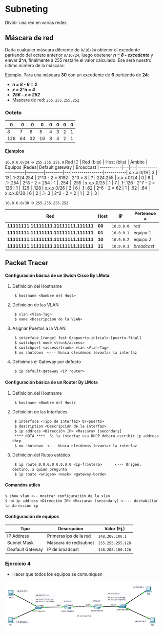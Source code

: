 # Subneting
Dividir una red en varias redes

## Máscara de red

Dada cualquier máscara diferente de `8/16/24` obtener el excedente partiendo del octeto anterior `8/16/24`, luego obetener **_n = 8 - excedente_** y elevar **2^_n_**, finalmente a 255 restarle el valor calculado. Ese será nuestro último número de la máscara:

Ejemplo. Para una máscara **30** con un excedente de **6** partiendo de **24**:

- **_n = 8 - 6 = 2_**
- **_x = 2^n = 4_**
- **_256 - x = 252_**
- Mascara de red: `255.255.255.252`

### Octeto

  0  |  0  |  0  |  0  |  0  |  0  |  0  |  0  |
-----|-----|-----|-----|-----|-----|-----|-----|
  8  |  7  |  6  |  5  |  4  |  3  |  2  |  1  |
 128 |  64 |  32 |  16 |  8  |  4  |  2  |  1  |

#### Ejemplos

`10.0.0.0/24` -> `255.255.255.0`
Red ID | Red (bits) | Host (bits) | Ámbito  | Equipos |Redes| Default gateway | Broadcast |
-----------|---|---|--------------------|---------|---------|---|----------------|-----------|
x.x.x.0/19 | 3 | 13| .1-224.254  | 2^13 - 2 = 8192 | 2^3 = 8 |  ?       |   224.255 |
x.x.x.0/24 | 0 | 8 | .1-.254     | 2^8 - 2 = 254   | 1       |  .254    |   .255    |
x.x.x.0/25 | 1 | 7 | .1-.126     | 2^7 - 2 = 126   | 1       |  .126    |   .128    |
x.x.x.0/26 | 2 | 6 | .1-.62      | 2^6 - 2 = 62    | 1       |  .62     |   .64     |
x.x.x.0/30 | 6 | 2 | .1-.3       | 2^2 - 2 = 2     | 1       |  .2      |   .3      |

`10.0.0.0/30` -> `255.255.255.252`

Red | Host | IP | Pertenece a |
----| ---- | -- | ----------- |
**11111111.11111111.11111111.111111** | **00** | `10.0.0.0` | _red_ 
**11111111.11111111.11111111.111111** | **01** | `10.0.0.1` | equipo 1
**11111111.11111111.11111111.111111** | **10** | `10.0.0.2` | equipo 2
**11111111.11111111.11111111.111111** | **11** | `10.0.0.3` | _broadcast_

## Packet Tracer

#### Configuración básica de un Swich Cisco By LMota

1. Definición del Hostname

        $ hostname <Nombre del Host>

2. Definición de las VLAN

        $ vlan <Vlan-Tag>
        $ name <Descripcion de la VLAN>

3. Asignar Puertos a la VLAN

        $ interface [range] fast 0/<puerto-inicial>-[puerto-final]
        $ switchport mode <trunk/access>
        $ switchport <access/trunk> vlan <Vlan-Tag>
        $ no shutdown  <--- Nunca olvidemos levantar la interfaz

4. Definimos el Gateway por defecto

        $ ip default-gateway <IP router> 


#### Configuración básica de un Router By LMota

1. Definición del Hostname

        $ hostname <Nombre del Host>

2. Definición de las Interfaces
   
        $ interface <Tipo de Interfaz> 0/<puerto>
        $ description <Descripción de la Interfaz>
        $ ip address <Dirección IP> <Mascara> [secondary]
        **** NOTA ****  Si la interfaz usa DHCP deberá escribir ip address dhcp
        $ no shutdown  <--- Nunca olvidemos levantar la interfaz


3. Definición del Ruteo estático

        $ ip route 0.0.0.0 0.0.0.0 <Ip-frontera>      <--- Origen, destino, a quien pregunta
        $ ip route <origen> <mask> <gateway-borde>

#### Comandos utiles

    $ show vlan <-- mostrar configuración de la vlan
    $ no ip address <Dirección IP> <Mascara> [secondary] <---- deshabiltar la dirección ip


#### Configuración de equipos

| Tipo             | Descripcion            | Valor (Ej.)     |
|------------------|------------------------| --------------- |
| IP Address       | Primeras ips de la red | `148.208.100.1`   |
| Subnet Mask      | Mascara de red/subnet  | `255.255.255.128` |
| Deafault Gateway | IP de broadcast        | `148.208.100.126` |

### Ejercicio 4

- Hacer que todos los equipos se comuniquen

![Ejercicio 4](ejercicio-4.png)